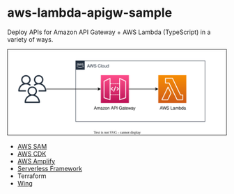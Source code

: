 # aws-lambda-apigw-sample

Deploy APIs for Amazon API Gateway + AWS Lambda (TypeScript) in a variety of ways.

![Architecture Diagram](./architecture.drawio.svg)

- [AWS SAM](./SAM)
- [AWS CDK](./CDK)
- [AWS Amplify](./Amplify/)
- [Serverless Framework](./sls)
- Terraform
- [Wing](./Wing)